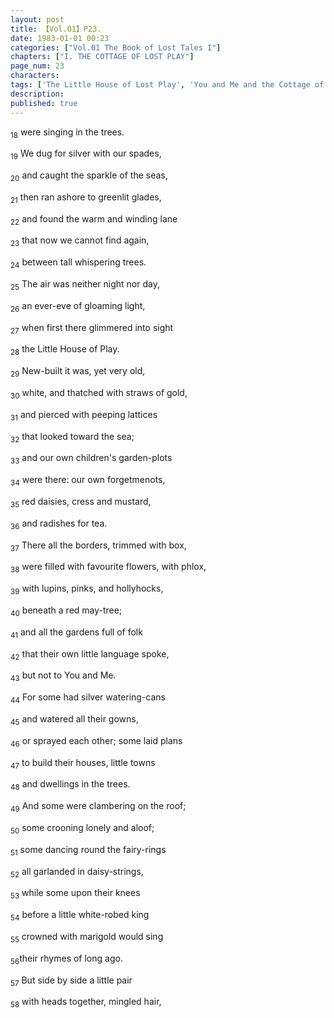 ```yaml
---
layout: post
title: 【Vol.01】P23.
date: 1983-01-01 00:23
categories: ["Vol.01 The Book of Lost Tales I"]
chapters: ["I. THE COTTAGE OF LOST PLAY"]
page_num: 23
characters: 
tags: ['The Little House of Lost Play', 'You and Me and the Cottage of Lost Play']
description: 
published: true
---
```


<SUB>18</SUB> were singing in the trees.

<SUB>19</SUB> We dug for silver with our spades,

<SUB>20</SUB> and caught the sparkle of the seas,

<SUB>21</SUB> then ran ashore to greenlit glades,

<SUB>22</SUB> and found the warm and winding lane

<SUB>23</SUB> that now we cannot find again,

<SUB>24</SUB> between tall whispering trees.

<SUB>25</SUB> The air was neither night nor day,

<SUB>26</SUB> an ever-eve of gloaming light,

<SUB>27</SUB> when first there glimmered into sight

<SUB>28</SUB> the Little House of Play.

<SUB>29</SUB> New-built it was, yet very old,

<SUB>30</SUB> white, and thatched with straws of gold,

<SUB>31</SUB> and pierced with peeping lattices

<SUB>32</SUB> that looked toward the sea;

<SUB>33</SUB> and our own children's garden-plots

<SUB>34</SUB> were there: our own forgetmenots,

<SUB>35</SUB> red daisies, cress and mustard,

<SUB>36</SUB> and radishes for tea.

<SUB>37</SUB> There all the borders, trimmed with box,

<SUB>38</SUB> were filled with favourite flowers, with phlox,

<SUB>39</SUB> with lupins, pinks, and hollyhocks,

<SUB>40</SUB> beneath a red may-tree;

<SUB>41</SUB> and all the gardens full of folk

<SUB>42</SUB> that their own little language spoke,

<SUB>43</SUB> but not to You and Me.

<SUB>44</SUB> For some had silver watering-cans

<SUB>45</SUB> and watered all their gowns,

<SUB>46</SUB> or sprayed each other; some laid plans

<SUB>47</SUB> to build their houses, little towns

<SUB>48</SUB> and dwellings in the trees.

<SUB>49</SUB> And some were clambering on the roof;

<SUB>50</SUB> some crooning lonely and aloof;

<SUB>51</SUB> some dancing round the fairy-rings

<SUB>52</SUB> all garlanded in daisy-strings,

<SUB>53</SUB> while some upon their knees

<SUB>54</SUB> before a little white-robed king

<SUB>55</SUB> crowned with marigold would sing

<SUB>56</SUB>their rhymes of long ago.

<SUB>57</SUB> But side by side a little pair

<SUB>58</SUB> with heads together, mingled hair,

